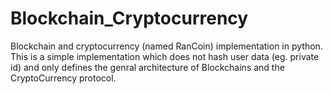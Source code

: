 # Blockchain_Cryptocurrency
Blockchain and cryptocurrency (named RanCoin) implementation in python.
This is a simple implementation which does not hash user data (eg. private id) and only defines the genral architecture of Blockchains and the CryptoCurrency protocol.
